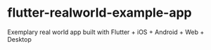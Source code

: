 # flutter-realworld-example-app
Exemplary real world app built with Flutter + iOS + Android + Web + Desktop
